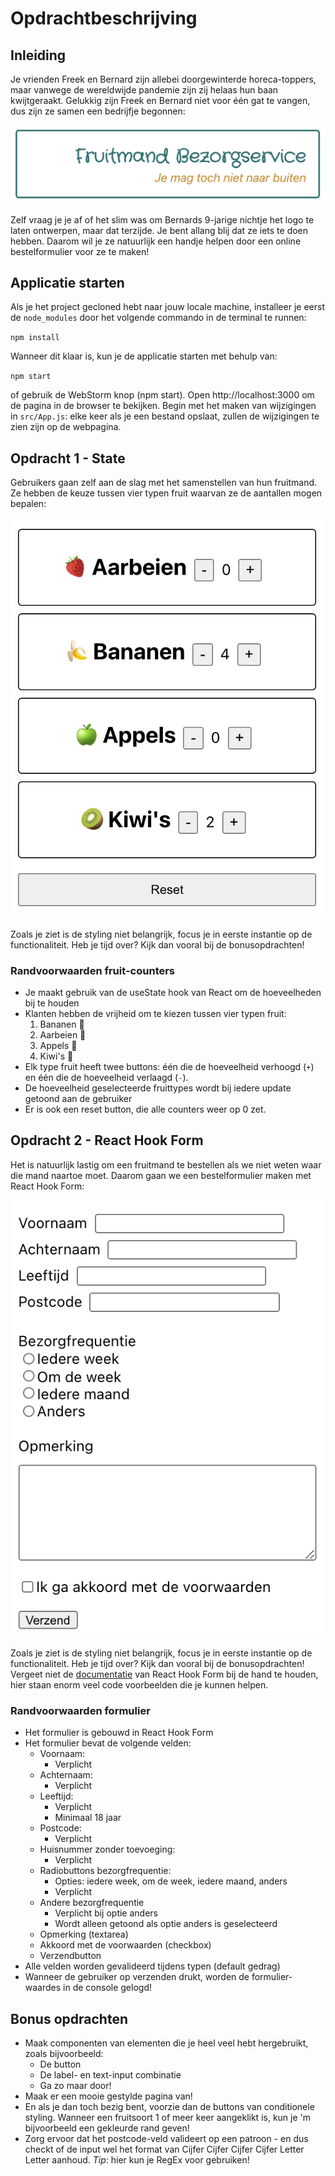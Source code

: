 # Opdrachtbeschrijving

## Inleiding
Je vrienden Freek en Bernard zijn allebei doorgewinterde horeca-toppers, maar vanwege de wereldwijde pandemie zijn zij helaas hun baan kwijtgeraakt. Gelukkig zijn Freek en Bernard niet voor één gat te vangen, dus zijn ze samen een bedrijfje begonnen: 

![company-logo](./src/assets/screenshot-logo.png)

Zelf vraag je je af of het slim was om Bernards 9-jarige nichtje het logo te laten ontwerpen, maar dat terzijde. Je bent allang blij dat ze iets te doen hebben. Daarom wil je ze natuurlijk een handje helpen door een online bestelformulier voor ze te maken!

## Applicatie starten
Als je het project gecloned hebt naar jouw locale machine, installeer je eerst de `node_modules` door het volgende commando in de terminal te runnen:

`npm install`

Wanneer dit klaar is, kun je de applicatie starten met behulp van:

`npm start`

of gebruik de WebStorm knop (npm start). Open http://localhost:3000 om de pagina in de browser te bekijken. Begin met het maken van wijzigingen in `src/App.js`: elke keer als je een bestand opslaat, zullen de wijzigingen te zien zijn op de webpagina.

## Opdracht 1 - State
Gebruikers gaan zelf aan de slag met het samenstellen van hun fruitmand. Ze hebben de keuze tussen vier typen fruit waarvan ze de aantallen mogen bepalen:

![fruit-counters](./src/assets/screenshot-fruit-counters.png)

Zoals je ziet is de styling niet belangrijk, focus je in eerste instantie op de functionaliteit. Heb je tijd over? Kijk dan vooral bij de bonusopdrachten!

### Randvoorwaarden fruit-counters
* Je maakt gebruik van de useState hook van React om de hoeveelheden bij te houden
* Klanten hebben de vrijheid om te kiezen tussen vier typen fruit:
    1. Bananen 🍌
    2. Aarbeien 🍓
    3. Appels 🍏
    4. Kiwi's 🥝
* Elk type fruit heeft twee buttons: één die de hoeveelheid verhoogd (`+`) en één die de hoeveelheid verlaagd (`-`).
* De hoeveelheid geselecteerde fruittypes wordt bij iedere update getoond aan de gebruiker
* Er is ook een reset button, die alle counters weer op 0 zet.

## Opdracht 2 - React Hook Form
Het is natuurlijk lastig om een fruitmand te bestellen als we niet weten waar die mand naartoe moet. Daarom gaan we een bestelformulier maken met React Hook Form:

![formulier-no-styling](./src/assets/screenshot-form.png)

Zoals je ziet is de styling niet belangrijk, focus je in eerste instantie op de functionaliteit. Heb je tijd over? Kijk dan vooral bij de bonusopdrachten! 
Vergeet niet de [documentatie](https://react-hook-form.com/) van React Hook Form bij de hand te houden, hier staan enorm veel code voorbeelden die je kunnen helpen.

### Randvoorwaarden formulier
* Het formulier is gebouwd in React Hook Form
* Het formulier bevat de volgende velden:
    * Voornaam:
        * Verplicht
    * Achternaam:
        * Verplicht
    * Leeftijd:
        * Verplicht
        * Minimaal 18 jaar
    * Postcode:
        * Verplicht
    * Huisnummer zonder toevoeging:
        * Verplicht
    * Radiobuttons bezorgfrequentie:
        * Opties: iedere week, om de week, iedere maand, anders
        * Verplicht
    * Andere bezorgfrequentie
        * Verplicht bij optie anders
        * Wordt alleen getoond als optie anders is geselecteerd
    * Opmerking (textarea)
    * Akkoord met de voorwaarden (checkbox)
    * Verzendbutton
* Alle velden worden gevalideerd tijdens typen (default gedrag)
* Wanneer de gebruiker op verzenden drukt, worden de formulier-waardes in de console gelogd!

## Bonus opdrachten
* Maak componenten van elementen die je heel veel hebt hergebruikt, zoals bijvoorbeeld:
  * De button
  * De label- en text-input combinatie
  * Ga zo maar door!
* Maak er een mooie gestylde pagina van!
* En als je dan toch bezig bent, voorzie dan de buttons van conditionele styling. Wanneer een fruitsoort 1 of meer keer aangeklikt is, kun je 'm bijvoorbeeld een gekleurde rand geven!
* Zorg ervoor dat het postcode-veld valideert op een patroon - en dus checkt of de input wel het format van Cijfer Cijfer Cijfer Cijfer Letter Letter aanhoud. _Tip_: hier kun je RegEx voor gebruiken!    
